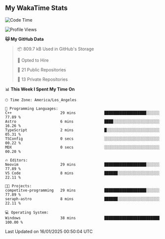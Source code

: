 ## My WakaTime Stats
<!--START_SECTION:waka-->
![Code Time](http://img.shields.io/badge/Code%20Time-201%20hrs%2022%20mins-blue)

![Profile Views](http://img.shields.io/badge/Profile%20Views-4-blue)

**🐱 My GitHub Data** 

> 📦 809.7 kB Used in GitHub's Storage 
 > 
> 💼 Opted to Hire
 > 
> 📜 21 Public Repositories 
 > 
> 🔑 13 Private Repositories 
 > 
📊 **This Week I Spent My Time On** 

```text
🕑︎ Time Zone: America/Los_Angeles

💬 Programming Languages: 
C++                      29 mins             ███████████████████░░░░░░   77.89 % 
Astro                    6 mins              ████░░░░░░░░░░░░░░░░░░░░░   16.26 % 
TypeScript               2 mins              █░░░░░░░░░░░░░░░░░░░░░░░░   05.31 % 
TSConfig                 0 secs              ░░░░░░░░░░░░░░░░░░░░░░░░░   00.22 % 
MDX                      0 secs              ░░░░░░░░░░░░░░░░░░░░░░░░░   00.20 % 

🔥 Editors: 
Neovim                   29 mins             ███████████████████░░░░░░   77.89 % 
VS Code                  8 mins              ██████░░░░░░░░░░░░░░░░░░░   22.11 % 

🐱‍💻 Projects: 
competitve-programming   29 mins             ███████████████████░░░░░░   77.89 % 
seraph-astro             8 mins              ██████░░░░░░░░░░░░░░░░░░░   22.11 % 

💻 Operating System: 
Windows                  38 mins             █████████████████████████   100.00 % 
```


 Last Updated on 16/01/2025 00:50:04 UTC
<!--END_SECTION:waka-->
